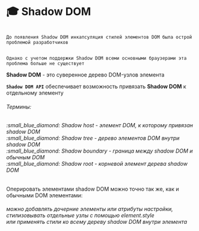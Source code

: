 # :mortar_board: Shadow DOM
<code>
До появления Shadow DOM инкапсуляция стилей элементов DOM была острой проблемой разработчиков

Однако с учетом поддержки Shadow DOM всеми основными браузерами эта проблема больше не существует
</code>

**Shadow DOM** - это суверенное дерево DOM-узлов элемента

**`Shadow DOM API`**  обеспечивает возможность привязать **Shadow DOM** к отдельному элементу

###### Термины:
<h6>
:small_blue_diamond: <em>Shadow host</em> - элемент DOM, к которому привязан shadow DOM<br/>
:small_blue_diamond: <em>Shadow tree</em> - дерево элементов DOM внутри shadow DOM<br/>
:small_blue_diamond: <em>Shadow boundary</em> - граница между shadow DOM и обычным DOM<br/>
:small_blue_diamond: <em>Shadow root</em> - корневой элемент дерева shadow DOM<br/>
</h6>

Оперировать элементами shadow DOM можно точно так же, как и обычными DOM элементами:

<h6>можно добавлять дочерние элементы или атрибуты настройки,<br/>
стилизовывать отдельные узлы с помощью element.style<br/>
или применять стили ко всему дереву shadow DOM внутри элемента <style>
</h6>

Преимущество заключается в том, что содержимое shadow DOM инкапсулировано внутри него, и не может отразиться на поведении или стилях других элементов DOM

Кроме того, все свойства элемента, "спрятанные"  в  его shadow DOM, не могут быть случайно изменены извне
***
## :mortar_board: attachShadow ()

Добавить элементу его собственный shadow DOM очень легко<br/>
Для этого существует метод **`attachShadow()`**<br/>
Метод  **`attachShadow()`**  принимает в качестве аргумента объект опций, который содержит единственную опцию **`mode`**<br/>
Опция  **`mode`**  может иметь значение  **_`'open'`_**  или  **_`'closed'`_**
```javascript
var elem = document.createElement ( 'div' )
elem.attachShadow ( { mode: 'open' } )
```
:coffee: :one:
```javascript
let elem = document.createElement ( 'div' )
document.body.appendChild ( elem )
let shadow = elem.attachShadow ( { mode: 'open' } )
shadow.appendChild (
    ( () => {
        var pict = document.createElement ( 'img' )
        pict.src = "http://www.radioactiva.cl/wp-content/uploads/2018/05/pikachu.jpg"
        return pict
    })()
)
shadow.appendChild (
    ( () => {
        var style = document.createElement ( 'style' )
        style.textContent = 'img { width: 200px; }'
        return style
    })()
)
```

#### mode: 'open'
Значение  **_'open'_**  означает, что `shadow DOM`  данного элемента будет доступен в контексте страницы через его свойство **`shadowRoot`**
```html
▼ <div>
  ▼ #shadow-root ( open )
       <img src="http://www.radioactiva.cl/wp-content/uploads/2018/05/pikachu.jpg">
       <style>img { width: 200px; }</style>
</div>
```
###### Доступные свойства shadowRoot
```javascript
console.dir ( elem.shadowRoot )
```
```console
▼ #document-fragment
    activeElement: null
    baseURI: "about:blank"
    childElementCount: 2
  ► childNodes: NodeList(2) [img, style]
  ► children: HTMLCollection(2) [img, style]
    delegatesFocus: false
  ► firstChild: img
  ► firstElementChild: img
  ► host: div
    innerHTML: "<img src="http://www.radioactiva.cl/wp-content/uploads/2018/05/pikachu.jpg"><style>img { width: 200px; } 
    </style>"
    isConnected: true
  ► lastChild: style
  ► lastElementChild: style
    mode: "open"
    nextSibling: null
    nodeName: "#document-fragment"
    nodeType: 11
    nodeValue: null
  ► ownerDocument: document
    parentElement: null
    parentNode: null
    pictureInPictureElement: null
    pointerLockElement: null
    previousSibling: null
  ► styleSheets: StyleSheetList {0: CSSStyleSheet, length: 1}
    textContent: "img { width: 200px; }"
  ► __proto__: ShadowRoot
```
#### mode: 'closed'
Значение  **_`'closed'`_**  делает shadow DOM  данного элемента недоступным для скриптов

При обращении к свойству shadowRoot  элемента  будет возвращено значение  `null`

###### Доступные свойства shadowRoot
```javascript
console.dir ( elem.shadowRoot )
```
```console
null
```
***
[### 💼 Упражнения](https://docs.google.com/forms/d/e/1FAIpQLSdjCWOSAVFqZqcm4sy-q-KBFmd1i2BbfYQ0pcZaqYb9YZyv5w/viewform)